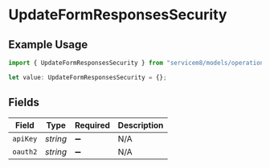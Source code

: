 # UpdateFormResponsesSecurity

## Example Usage

```typescript
import { UpdateFormResponsesSecurity } from "servicem8/models/operations";

let value: UpdateFormResponsesSecurity = {};
```

## Fields

| Field              | Type               | Required           | Description        |
| ------------------ | ------------------ | ------------------ | ------------------ |
| `apiKey`           | *string*           | :heavy_minus_sign: | N/A                |
| `oauth2`           | *string*           | :heavy_minus_sign: | N/A                |